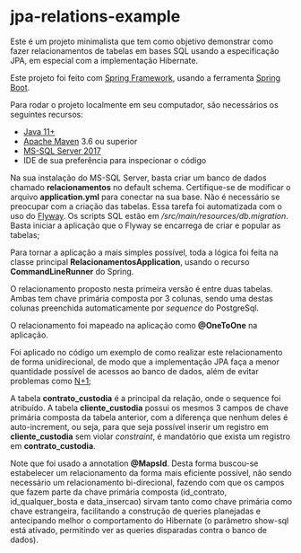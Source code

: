 # jpa-relations-example

Este é um projeto minimalista que tem como objetivo demonstrar como fazer relacionamentos de tabelas em bases SQL usando a especificação JPA, em especial com a implementação Hibernate.

Este projeto foi feito com [Spring Framework](https://spring.io/), usando a ferramenta [Spring Boot](https://start.spring.io/).

Para rodar o projeto localmente em seu computador, são necessários os seguintes recursos:

- [Java 11+](https://openjdk.java.net/projects/jdk/11/)
- [Apache Maven](https://maven.apache.org/download.cgi) 3.6 ou superior
- [MS-SQL Server 2017](https://www.microsoft.com/en-us/sql-server/sql-server-2017)
- IDE de sua preferência para inspecionar o código

Na sua instalação do MS-SQL Server, basta criar um banco de dados chamado **relacionamentos** no default schema. Certifique-se de modificar o arquivo **application.yml** para conectar na sua base. Não é necessário se preocupar com a criação das tabelas. Essa tarefa foi automatizada com o uso do [Flyway](https://flywaydb.org/). Os scripts SQL estão em */src/main/resources/db.migration*. Basta iniciar a aplicação que o Flyway se encarrega de criar e popular as tabelas;

Para tornar a aplicação a mais simples possível, toda a lógica foi feita na classe principal **RelacionamentosApplication**, usando o recurso **CommandLineRunner** do Spring.

O relacionamento proposto nesta primeira versão é entre duas tabelas. Ambas tem chave primária composta por 3 colunas, sendo uma destas colunas preenchida automaticamente por *sequence* do PostgreSql.

O relacionamento foi mapeado na aplicação como **@OneToOne** na aplicação.

Foi aplicado no código um exemplo de como realizar este relacionamento de forma unidirecional, de modo que a implementação JPA faça a menor quantidade possível de acessos ao banco de dados, além de evitar problemas como [N+1](https://blog.algaworks.com/o-problema-do-n-mais-um/);

A tabela **contrato_custodia** é a principal da relação, onde o sequence foi atribuído. A tabela **cliente_custodia** possui os mesmos 3 campos de chave primária composta da tabela anterior, com a diferença que nenhum deles é auto-increment, ou seja, para que seja possível inserir um registro em **cliente_custodia** sem violar *constraint*, é mandatório que exista um registro em **contrato_custodia**.

Note que foi usado a annotation **@MapsId**. Desta forma buscou-se estabelecer um relacionamento da forma mais eficiente possível, não sendo necessário um relacionamento bi-direcional, fazendo com que os campos que fazem parte da chave primária composta (id_contrato, id_qualquer_bosta e data_insercao) sirvam tanto como chave primária como chave estrangeira, facilitando a construção de queries planejadas e antecipando melhor o comportamento do Hibernate (o parâmetro show-sql está ativado, permitindo ver as queries disparadas contra o banco de dados).

